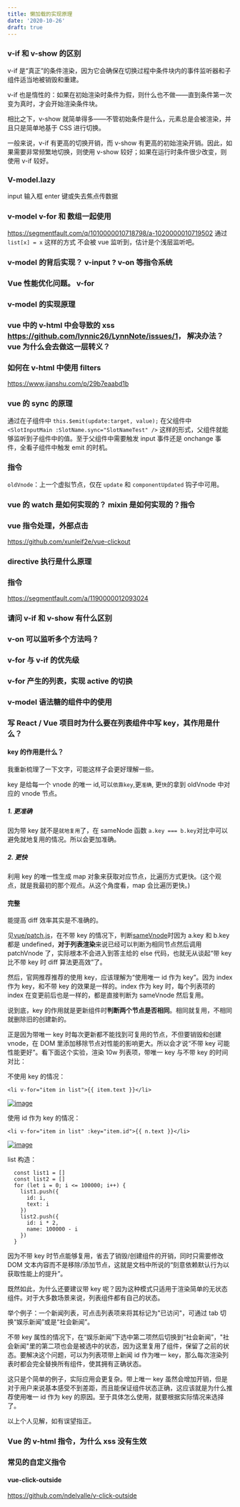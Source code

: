 ```yaml
---
title: 懒加载的实现原理
date: '2020-10-26'
draft: true
---
```


### v-if 和 v-show 的区别

v-if 是“真正”的条件渲染，因为它会确保在切换过程中条件块内的事件监听器和子组件适当地被销毁和重建。

v-if 也是惰性的：如果在初始渲染时条件为假，则什么也不做——直到条件第一次变为真时，才会开始渲染条件块。

相比之下，v-show 就简单得多——不管初始条件是什么，元素总是会被渲染，并且只是简单地基于 CSS 进行切换。

一般来说，v-if 有更高的切换开销，而 v-show 有更高的初始渲染开销。因此，如果需要非常频繁地切换，则使用 v-show 较好；如果在运行时条件很少改变，则使用 v-if 较好。

### V-model.lazy

input 输入框 enter 键或失去焦点传数据

### v-model v-for 和 数组一起使用

https://segmentfault.com/q/1010000010718798/a-1020000010719502
通过 `list[x] = x` 这样的方式 不会被 vue 监听到，估计是个浅层监听吧。

### v-model 的背后实现？ v-input ? v-on 等指令系统

### Vue 性能优化问题。 v-for

### v-model 的实现原理

### vue 中的 v-html 中会导致的 xss <https://github.com/lynnic26/LynnNote/issues/1>， 解决办法？ vue 为什么会去做这一层转义？

### 如何在 v-html 中使用 filters

https://www.jianshu.com/p/29b7eaabd1b

### vue 的 sync 的原理

通过在子组件中 `this.$emit(update:target, value);` 在父组件中 `<SlotInputMain :SlotName.sync="SlotNameTest" />` 这样的形式，父组件就能够监听到子组件中的值。至于父组件中需要触发 input 事件还是 onchange 事件，全看子组件中触发 emit 的时机。

### 指令

`oldVnode`：上一个虚拟节点，仅在 `update` 和 `componentUpdated` 钩子中可用。

### vue 的 watch 是如何实现的？ mixin 是如何实现的？指令

### vue 指令处理，外部点击

https://github.com/xunleif2e/vue-clickout

### directive 执行是什么原理

### 指令

https://segmentfault.com/a/1190000012093024

### 请问 v-if 和 v-show 有什么区别

### v-on 可以监听多个方法吗？

### v-for 与 v-if 的优先级

### v-for 产生的列表，实现 active 的切换

### v-model 语法糖的组件中的使用

### 写 React / Vue 项目时为什么要在列表组件中写 key，其作用是什么？

#### key 的作用是什么？

我重新梳理了一下文字，可能这样子会更好理解一些。

key 是给每一个 vnode 的唯一 id,可以`依靠key`,更`准确`, 更`快`的拿到 oldVnode 中对应的 vnode 节点。

##### 1. 更准确

因为带 key 就不是`就地复用`了，在 sameNode 函数 `a.key === b.key`对比中可以避免就地复用的情况。所以会更加准确。

##### 2. 更快

利用 key 的唯一性生成 map 对象来获取对应节点，比遍历方式更快。(这个观点，就是我最初的那个观点。从这个角度看，map 会比遍历更快。)

#### 完整

能提高 diff 效率其实是不准确的。

见[vue/patch.js](https://github.com/vuejs/vue/blob/dev/src/core/vdom/patch.js#L424)，在不带 key 的情况下，判断[sameVnode](https://github.com/vuejs/vue/blob/dev/src/core/vdom/patch.js#L35)时因为 a.key 和 b.key 都是 undefined，**对于列表渲染**来说已经可以判断为相同节点然后调用 patchVnode 了，实际根本不会进入到答主给的 else 代码，也就无从谈起“带 key 比不带 key 时 diff 算法更高效”了。

然后，官网推荐推荐的使用 key，应该理解为“使用唯一 id 作为 key”。因为 index 作为 key，和不带 key 的效果是一样的。index 作为 key 时，每个列表项的 index 在变更前后也是一样的，都是直接判断为 sameVnode 然后复用。

说到底，key 的作用就是更新组件时**判断两个节点是否相同**。相同就复用，不相同就删除旧的创建新的。

正是因为带唯一 key 时每次更新都不能找到可复用的节点，不但要销毁和创建 vnode，在 DOM 里添加移除节点对性能的影响更大。所以会才说“不带 key 可能性能更好”。看下面这个实验，渲染 10w 列表项，带唯一 key 与不带 key 的时间对比：

不使用 key 的情况：

```
<li v-for="item in list">{{ item.text }}</li>
```

[![image](https://user-images.githubusercontent.com/23716085/53108518-22543a80-3572-11e9-83b2-16b4aab7cdb9.png)](https://user-images.githubusercontent.com/23716085/53108518-22543a80-3572-11e9-83b2-16b4aab7cdb9.png)

使用 id 作为 key 的情况：

```
<li v-for="item in list" :key="item.id">{{ n.text }}</li>
```

[![image](https://user-images.githubusercontent.com/23716085/53108768-88d95880-3572-11e9-9f29-0082bf89eb3a.png)](https://user-images.githubusercontent.com/23716085/53108768-88d95880-3572-11e9-9f29-0082bf89eb3a.png)

list 构造：

```
  const list1 = []
  const list2 = []
  for (let i = 0; i <= 100000; i++) {
    list1.push({
      id: i,
      text: i
    })
    list2.push({
      id: i * 2,
      name: 100000 - i
    })
  }
```

因为不带 key 时节点能够复用，省去了销毁/创建组件的开销，同时只需要修改 DOM 文本内容而不是移除/添加节点，这就是文档中所说的“刻意依赖默认行为以获取性能上的提升”。

既然如此，为什么还要建议带 key 呢？因为这种模式只适用于渲染简单的无状态组件。对于大多数场景来说，列表组件都有自己的状态。

举个例子：一个新闻列表，可点击列表项来将其标记为"已访问"，可通过 tab 切换“娱乐新闻”或是“社会新闻”。

不带 key 属性的情况下，在“娱乐新闻”下选中第二项然后切换到“社会新闻”，"社会新闻"里的第二项也会是被选中的状态，因为这里复用了组件，保留了之前的状态。要解决这个问题，可以为列表项带上新闻 id 作为唯一 key，那么每次渲染列表时都会完全替换所有组件，使其拥有正确状态。

这只是个简单的例子，实际应用会更复杂。带上唯一 key 虽然会增加开销，但是对于用户来说基本感受不到差距，而且能保证组件状态正确，这应该就是为什么推荐使用唯一 id 作为 key 的原因。至于具体怎么使用，就要根据实际情况来选择了。

以上个人见解，如有误望指正。

### Vue 的 v-html 指令，为什么 xss 没有生效

### 常见的自定义指令

#### vue-click-outside

https://github.com/ndelvalle/v-click-outside
